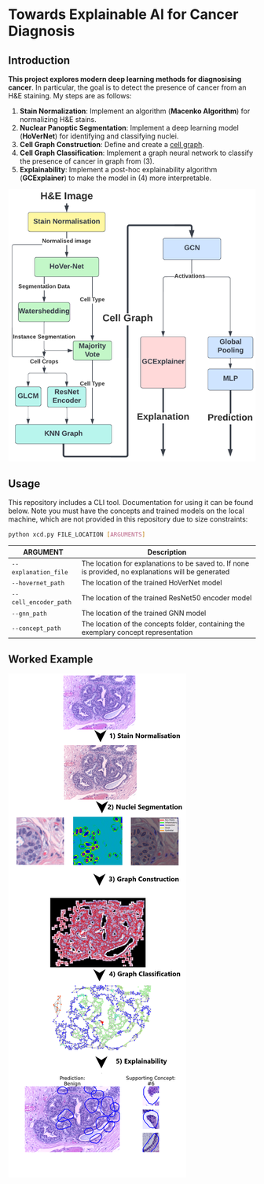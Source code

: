 # Towards Explainable AI for Cancer Diagnosis

## Introduction

**This project explores modern deep learning methods for diagnosising cancer**. In particular, the goal is to detect the presence of cancer from an H&E staining. My steps are as follows:

1. **Stain Normalization**: Implement an algorithm (**Macenko Algorithm**) for normalizing H&E stains.
2. **Nuclear Panoptic Segmentation**: Implement a deep learning model (**HoVerNet**) for identifying
   and classifying nuclei.
3. **Cell Graph Construction**: Define and create a [cell graph](https://cacm.acm.org/magazines/2017/1/211111-cell-graphs/fulltext).
4. **Cell Graph Classification**: Implement a graph neural network to classify the presence
   of cancer in graph from (3).
5. **Explainability**: Implement a post-hoc explainability algorithm (**GCExplainer**) to
   make the model in (4) more interpretable.

![Overview](./md_images/Full_Overview.png)

## Usage

This repository includes a CLI tool. Documentation for using it can be found below. Note you must have the concepts and trained models on the local machine, which are not provided in this repository due to size constraints:

```sh
python xcd.py FILE_LOCATION [ARGUMENTS]
```

| ARGUMENT              | Description                                                                                          |
| --------------------- | ---------------------------------------------------------------------------------------------------- |
| `--explanation_file`  | The location for explanations to be saved to. If none is provided, no explanations will be generated |
| `--hovernet_path`     | The location of the trained HoVerNet model                                                           |
| `--cell_encoder_path` | The location of the trained ResNet50 encoder model                                                   |
| `--gnn_path`          | The location of the trained GNN model                                                                |
| `--concept_path`      | The location of the concepts folder, containing the exemplary concept representation                 |

## Worked Example

![Overview](./md_images/example_pipeline.png)

<!--
## Bibliography

1. [HoVerNet](http://arxiv.org/abs/1812.06499)
   > Graham, Simon, et al. "Hover-net: Simultaneous segmentation and classification of nuclei in multi-tissue histology images." Medical Image Analysis 58 (2019): 101563.
2. [Macenko Algorithm](http://ieeexplore.ieee.org/document/5193250/)
   > Macenko, Marc, et al. "A method for normalizing histology slides for quantitative analysis." 2009 IEEE International Symposium on Biomedical Imaging: From Nano to Macro. IEEE, 2009.
3. [PanNuke Dataset](http://arxiv.org/abs/2003.10778)
   > Gamper, Jevgenij, et al. "Pannuke dataset extension, insights and baselines." arXiv preprint arXiv:2003.10778 (2020).
4. [MoNuSeg Dataset](https://ieeexplore.ieee.org/document/7872382)
   > Kumar, Neeraj, et al. "A dataset and a technique for generalized nuclear segmentation for computational pathology." IEEE transactions on medical imaging 36.7 (2017): 1550-1560.
5. [BACH Dataset]
6. [Histographs]
7. [ResNet]
8. [FCN]
9. GINTopK
10. GCExplainer
--->
